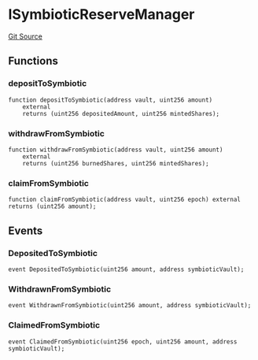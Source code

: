 # ISymbioticReserveManager
[Git Source](https://github.com/Level-Money/contracts/blob/7fc97def4c32b2c55e844838ecbb532dceb8179d/src/interfaces/ILevelSymbioticReserveManager.sol)


## Functions
### depositToSymbiotic


```solidity
function depositToSymbiotic(address vault, uint256 amount)
    external
    returns (uint256 depositedAmount, uint256 mintedShares);
```

### withdrawFromSymbiotic


```solidity
function withdrawFromSymbiotic(address vault, uint256 amount)
    external
    returns (uint256 burnedShares, uint256 mintedShares);
```

### claimFromSymbiotic


```solidity
function claimFromSymbiotic(address vault, uint256 epoch) external returns (uint256 amount);
```

## Events
### DepositedToSymbiotic

```solidity
event DepositedToSymbiotic(uint256 amount, address symbioticVault);
```

### WithdrawnFromSymbiotic

```solidity
event WithdrawnFromSymbiotic(uint256 amount, address symbioticVault);
```

### ClaimedFromSymbiotic

```solidity
event ClaimedFromSymbiotic(uint256 epoch, uint256 amount, address symbioticVault);
```

